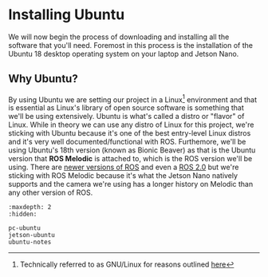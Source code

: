 # Installing Ubuntu

We will now begin the process of downloading and installing all the software that you'll need. Foremost in this process is the installation of the Ubuntu 18 desktop operating system on your laptop and Jetson Nano.

## Why Ubuntu?

By using Ubuntu we are setting our project in a Linux[^1] environment and that is essential as Linux's library of open source software is something that we'll be using extensively. Ubuntu is what's called a distro or "flavor" of Linux. While in theory we can use any distro of Linux for this project, we're sticking with Ubuntu because it's one of the best entry-level Linux distros and it's very well documented/functional with ROS. Furthemore, we'll be using Ubuntu's 18th version (known as Bionic Beaver) as that is the Ubuntu version that **ROS Melodic** is attached to, which is the ROS version we'll be using. There are [newer versions of ROS](http://wiki.ros.org/Distributions) and even a [ROS 2.0](https://docs.ros.org/en/foxy/index.html) but we're sticking with ROS Melodic because it's what the Jetson Nano natively supports and the camera we're using has a longer history on Melodic than any other version of ROS.


```{toctree}
:maxdepth: 2
:hidden:

pc-ubuntu
jetson-ubuntu
ubuntu-notes
```

[^1]: Technically referred to as GNU/Linux for reasons outlined [here](https://en.wikipedia.org/wiki/GNU/Linux_naming_controversy)


